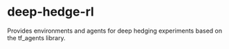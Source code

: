 # deep-hedge-rl
Provides environments and agents for deep hedging experiments based on the tf_agents library.
